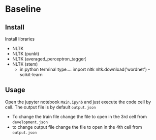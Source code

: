 # Baseline

## Install

Install libraries

- NLTK
- NLTK (punkt)
- NLTK (averaged_perceptron_tagger)
- NLTK (stem) 
	- in python terminal type....
	import nltk
	nltk.download('wordnet')
-scikit-learn

## Usage

Open the jupyter notebook `Main.ipynb` and just execute the code cell by cell.
The output file is by default `output.json`

- To change the train file change the file to open in the 3rd cell from `development.json`
- to change output file change the file to open in the 4th cell from `output.json`
